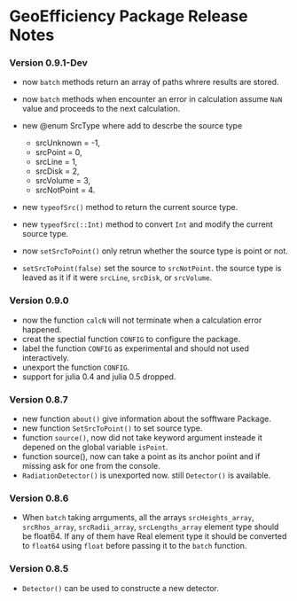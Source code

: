 # GeoEfficiency Package Release Notes

### Version 0.9.1-Dev
 *  now `batch` methods return an array of paths whrere results are stored. 
 *  now `batch` methods when encounter an error in calculation assume `NaN` value and proceeds to the next calculation.
 *  new @enum SrcType where add to descrbe the source type
	  -  srcUnknown = -1, 
	  -  srcPoint = 0, 
	  -  srcLine = 1, 
	  -  srcDisk = 2, 
	  -  srcVolume = 3, 
	  -  srcNotPoint = 4.
  
 *  new `typeofSrc()` method to return the current source type. 
 *  new `typeofSrc(::Int)` method to convert `Int` and modify the current source type. 
 *  now `setSrcToPoint()` only retrun whether the source type is point or not.
 *  `setSrcToPoint(false)` set the source to `srcNotPoint`. the source type is leaved as it if  it were `srcLine`, `srcDisk`, or `srcVolume`.

 
### Version 0.9.0
 *  now the function `calcN` will not terminate when a calculation error happened.
 *  creat the spectial function `CONFIG` to configure the package.
 *  label the function `CONFIG` as experimental and should not used interactively.
 *  unexport the function `CONFIG`. 
 *  support for julia 0.4 and julia 0.5 dropped.
 
 
### Version 0.8.7
 *  new function `about()` give information about the sofftware Package.
 *  new function `SetSrcToPoint()` to set source type.
 *  function `source()`, now did not take keyword argument insteade it depened on the global variable `isPoint`. 
 *  function source(), now can take a point as its anchor poiint and if missing ask for one from the console.
 *  `RadiationDetector()` is unexported now. still `Detector()` is available. 


### Version 0.8.6
 *  When `batch` taking arrguments, all the arrays `srcHeights_array`, `srcRhos_array`, `srcRadii_array`, `srcLengths_array` element type should be float64. If any of them have Real element type it should be converted to `float64` using `float` before passing it to the `batch` function.

### Version 0.8.5
 *  `Detector()` can be used to constructe a new detector.
